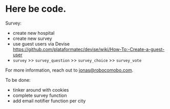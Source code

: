 # Here be code.

Survey:
* create new hospital
* create new survey
* use guest users via Devise
  https://github.com/plataformatec/devise/wiki/How-To:-Create-a-guest-user
* `survey` >> `survey_question` >> `survey_choice` >> `survey_vote`

For more information, reach out to jonas@robocomobo.com.

To be done:
* tinker around with cookies
* complete survey function
* add email notifier function per city
